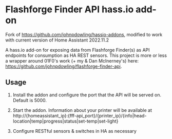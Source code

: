 # Flashforge Finder API hass.io add-on
Fork of https://github.com/johnpdowling/hassio-addons, modified to work with current version of Home Assistant 2022.11.2

A hass.io add-on for exposing data from Flashforge Finder(s) as API endpoints for consumption as HA REST sensors. This project is more or less a wrapper around 01F0's work (+ my & Dan McInerney's) here: https://github.com/johnpdowling/flashforge-finder-api.

## Usage
1) Install the addon and configure the port that the API will be served on. Default is 5000.

2) Start the addon. Information about your printer will be available at http://{homeassistant_ip}:{fff-api_port}/{printer_ip}/{info|head-location|temp|progress|status|set-temp|set-light}

3) Configure RESTful sensors & switches in HA as necessary
